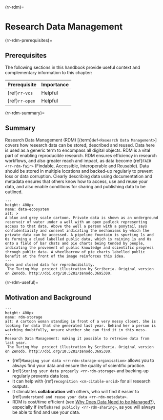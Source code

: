 (rr-rdm)=
# Research Data Management

(rr-rdm-prerequisites)=
## Prerequisites

The following sections in this handbook provide useful context and complementary information to this chapter:

| Prerequisite                                        | Importance |
| --------------------------------------------------- | ---------- |
| {ref}`rr-vcs` | Helpful    |
| {ref}`rr-open`      | Helpful    |

(rr-rdm-summary)=
## Summary

Research Data Management (RDM) [{term}`def<Research Data Management>`] covers how research data can be stored, described and reused.
Data here is used as a generic term to encompass all digital objects.
RDM is a vital part of enabling reproducible research.
RDM ensures efficiency in research workflows, and also greater reach and impact, as data become {ref}`FAIR <rr-rdm-fair>` (Findable, Accessible, Interoperable and Reusable).
Data should be stored in multiple locations and backed-up regularly to prevent loss or data corruption.
Clearly describing data using documentation and metadata ensures that others know how to access, use and reuse your data, and also enable conditions for sharing and publishing data to be outlined.

```{figure} ../figures/data-ecosystem.*
---
height: 400px
name: data-ecosystem
alt: >
A blue and grey scale cartoon. Private data is shown as an underground reservoir of water under a well with an open padlock representing access to that data. Above the well a person with a ponytail says confidentiality and consent indicating the mechanisms by which the private data can be accessed. A pipeline fountain is spurting 1s and 0s forming a cloud labelled public data, which is raining 1s and 0s onto a field of bar chats and pie charts being tended by people, indicating the provement of public knowledge and scientific progress through public data. A wheelbarrow of pie charts labelled public benefit at the front of the image reinforces this idea. 
---
Open and closed data for reproducibility.
_The Turing Way_ project illustration by Scriberia. Original version on Zenodo. http://doi.org/10.5281/zenodo.3695300. 
```


(rr-rdm-useful)=
## Motivation and Background

```{figure} ../figures/rdm-storage.*
---
height: 400px
name: rdm-storage
alt: A cartoon woman standing in front of a very messy closet. She is looking for data that she generated last year. Behind her a person is watching doubtfully, unsure whether she can find it in this mess.
---
Research Data Management: making it possible to retreive data from last year.
_The Turing Way_ project illustration by Scriberia. Original version on Zenodo. http://doi.org/10.5281/zenodo.3695300. 
```

- {ref}`Managing your data <rr-rdm-storage-organisation>` allows you to always find your data and ensure the quality of scientific practice.
- {ref}`Storing your data properly <rr-rdm-storage>` and backing-up regularly prevents data loss.
- It can help with {ref}`recognition <cm-citable-orcid>` for all research outputs.
- It stimulates **collaboration** with others, who will find it easier to {ref}`understand and reuse your data <rr-rdm-metadata>`.
- RDM is cost/time efficient (see [Why Does Data Need to be Managed?](https://www.youtube.com/watch?v=C7RZ2t3Cpig)), especially if {ref}`shared publicly <rr-rdm-sharing>`, as you will always be able to find and use your data.
